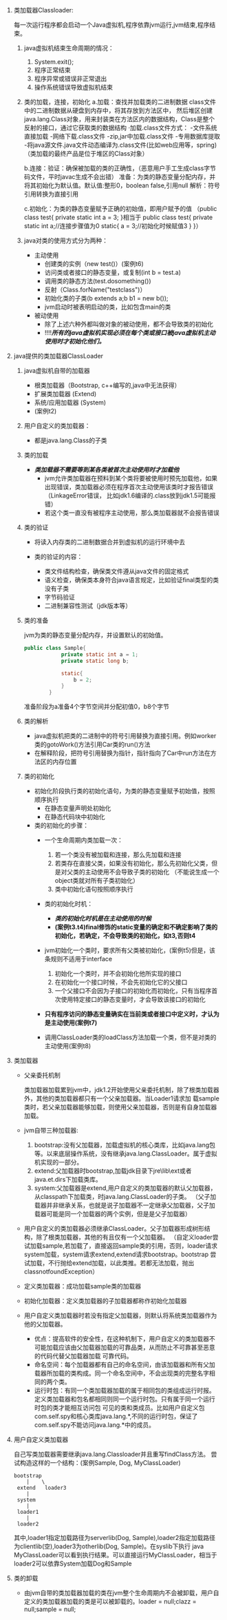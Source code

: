 1. 类加载器Classloader:
   
   每一次运行程序都会启动一个Java虚拟机,程序依靠jvm运行,jvm结束,程序结束。
   
   1. java虚拟机结束生命周期的情况：
      1. System.exit();
      1. 程序正常结束
      1. 程序异常或错误非正常退出
      1. 操作系统错误导致虚拟机结束

   2. 类的加载，连接，初始化
        a.加载：查找并加载类的二进制数据
            class文件中的二进制数据从硬盘到内存中，将其存放到方法区中，
            然后堆区创建java.lang.Class对象，用来封装类在方法区内的数据结构，Class是整个反射的接口，通过它获取类的数据结构
            ·加载.class文件方式：
                -文件系统直接加载
                -网络下载.class文件
                -zip,jar中加载.class文件
                -专用数据库提取
                -将java源文件.java文件动态编译为.class文件(比如web应用等，spring)
            （类加载的最终产品是位于堆区的Class对象）

        b.连接：验证：确保被加载的类的正确性，（恶意用户手工生成class字节码文件，平时javac生成不会出错）
               准备：为类的静态变量分配内存，并将其初始化为默认值。默认值:整形0，boolean false,引用null
               解析：符号引用转换为直接引用

        c.初始化：为类的静态变量赋予正确的初始值，即用户赋予的值
               （public class test{
                    private static int a = 3;
               }相当于
               public class test{
                    private static int a;//连接步骤值为0
                    static{
                        a = 3;//初始化时候赋值3
                    }
               }）

   3. java对类的使用方式分为两种：
      - 主动使用
         - 创建类的实例（new test()）(案例t6)
         - 访问类或者接口的静态变量，或复制(int b = test.a)
         - 调用类的静态方法(test.dosomething())
         - 反射（Class.forName("testclass")）
         - 初始化类的子类(b extends a;b b1 = new b());
         - jvm启动时被表明启动的类，比如包含main的类
      - 被动使用
        - 除了上述六种外都叫做对象的被动使用，都不会导致类的初始化
        - !!!!***所有的java虚拟机实现必须在每个类或接口被java虚拟机主动使用时才初始化他们。***

2. java提供的类加载器ClassLoader

   1. java虚拟机自带的加载器
      - 根类加载器（Bootstrap, c++编写的,java中无法获得）
      - 扩展类加载器 (Extend)
      - 系统/应用加载器 (System)
      - (案例t2)

   2. 用户自定义的类加载器：
      - 都是java.lang.Class的子类
   3. 类的加载
      - ***类加载器不需要等到某各类被首次主动使用时才加载他***
         - jvm允许类加载器在预料到某个类将要被使用时预先加载他，如果出现错误，类加载器必须在程序首次主动使用该类时才报告错误（LinkageError错误，
            比如jdk1.6编译的.class放到jdk1.5可能报错）
         - 若这个类一直没有被程序主动使用，那么类加载器就不会报告错误

   4. 类的验证
      - 将读入内存类的二进制数据合并到虚拟机的运行环境中去

      - 类的验证的内容：
         - 类文件结构检查，确保类文件遵从java文件的固定格式
         - 语义检查，确保类本身符合java语言规定，比如验证final类型的类没有子类
         - 字节码验证
         - 二进制兼容性测试（jdk版本等）

   5. 类的准备
      
      jvm为类的静态变量分配内存，并设置默认的初始值。
      ```java
      public class Sample{
                  private static int a = 1;
                  private static long b;
      
                  static{
                      b = 2;
                  }
              }
      ```
      准备阶段为a准备4个字节空间并分配初值0，b8个字节

   6. 类的解析
      - java虚拟机把类的二进制中的符号引用替换为直接引用。例如worker类的gotoWork()方法引用Car类的run()方法
      - 在解释阶段，把符号引用替换为指针，指针指向了Car中run方法在方法区的内存位置
   7. 类的初始化
      - 初始化阶段执行类的初始化语句，为类的静态变量赋予初始值，按照顺序执行
         - 在静态变量声明处初始化
         - 在静态代码块中初始化
      - 类的初始化的步骤：
         - 一个生命周期内类加载一次：
            1. 若一个类没有被加载和连接，那么先加载和连接
            1. 若类存在直接父类，如果没有初始化，那么先初始化父类，但是对父类的主动使用不会导致子类的初始化
            （不能说生成一个object类就对所有子类初始化）
            1. 类中初始化语句按照顺序执行

         - 类的初始化时机：
            - ***类的初始化时机是在主动使用的时候***
            - **(案例t3.t4)final修饰的static变量的确定和不确定影响了类的初始化，若确定，不会导致类的初始化，如t3,否则t4**
         - jvm初始化一个类时，要求所有父类被初始化，(案例t5)但是，该条规则不适用于interface
            1. 初始化一个类时，并不会初始化他所实现的接口
            1. 在初始化一个接口时候，不会先初始化它的父接口
            1. 一个父接口不会因为子接口的初始化而初始化，只有当程序首次使用特定接口的静态变量时，才会导致该接口的初始化

         - **只有程序访问的静态变量确实在当前类或者接口中定义时，才认为是主动使用(案例t7)**

         - 调用ClassLoader类的loadClass方法加载一个类，但不是对类的主动使用(案例t8)

3. 类加载器
   - 父亲委托机制
      
      类加载器加载累到jvm中，jdk1.2开始使用父亲委托机制，除了根类加载器外，其他的类加载器都只有一个父亲加载器。当Loader1请求加
      载sample类时，若父亲加载器能够加载，则使用父亲加载器，否则是有自身加载器加载。

   - jvm自带三种加载器:
      1. bootstrap:没有父加载器，加载虚拟机的核心类库，比如java.lang包等。以来底层操作系统，没有继承java.lang.ClassLoader。属于虚拟机实现的一部分。
      1. extend:父加载器时bootstrap,加载jdk目录下jre\lib\ext或者java.et.dirs下加载类库。
      1. system:父加载器是extend,用户自定义的类加载器的默认父加载器，从classpath下加载类，时java.lang.ClassLoader的子类。
        （父子加载器并非继承关系，也就是说子加载器不一定继承父加载器，父子加载器可能是同一个加载器的两个实例，但是是父子加载器）

   - 用户自定义的类加载器必须继承ClassLoader。父子加载器形成树形结构，除了根类加载器，其他的有且仅有一个父加载器。
    （自定义loader尝试加载sample,若加载了，直接返回sample类的引用，否则，loader请求system加载，system请求extend,extend请求bootstrap。bootstrap
        尝试加载，不行抛给extend加载，以此类推。若都无法加载，抛出classnotfoundException）
   - 定义类加载器：成功加载sample类的加载器
   - 初始化加载器：定义类加载器的子加载器都称作初始化加载器

   - 用户自定义类加载器时若没有指定父加载器，则默认将系统类加载器作为他的父加载器。
      - 优点：提高软件的安全性，在这种机制下，用户自定义的类加载器不可能加载应该由父加载器加载的可靠品类，从而防止不可靠甚至恶意的代码代替父加载器加载
        可靠代码。
      - 命名空间：每个加载器都有自己的命名空间，由该加载器和所有父加载器所加载的类构成。同一个命名空间中，不会出现类的完整名字相同的两个类。
      - 运行时包：有同一个类加载器加载的属于相同包的类组成运行时报。定义类加载器和包名都相同则同一个运行时包。只有属于同一个运行时包的类才能相互访问包
        可见的类和类成员。比如用户自定义包com.self.spy和核心类库java.lang.*,不同的运行时包，保证了com.self.spy不能访问java.lang.*中的成员。

4. 用户自定义类加载器

   自己写类加载器需要继承java.lang.Classloader并且重写findClass方法。
   尝试构造这样的一个结构：(案例Sample, Dog, MyClassLoader)
   
       bootstrap
           |    \
        extend   loader3
           |
        system
           |
        loader1
           |
        loader2
        
   其中,loader1指定加载路径为serverlib(Dog, Sample),loader2指定加载路径为clientlib(空),loader3为otherlib(Dog, Sample)。在syslib下执行
   java MyClassLoader可以看到执行结果。可以直接运行MyClassLoader，相当于loader2可以依靠System加载Dog和Sample

5. 类的卸载
   - 由jvm自带的类加载器加载的类在jvm整个生命周期内不会被卸载，用户自定义的类加载器加载的类是可以被卸载的。loader = null;clazz = null;sample = null;
